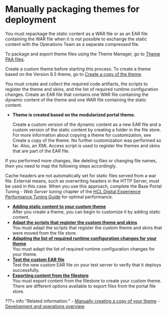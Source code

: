 # Manually packaging themes for deployment

You must repackage the static content as a WAR file or as an EAR file containing the WAR file when it is not possible to exchange the static content with the Operations Team as a separate compressed file.

To package and export theme files using the Theme Manager, go to [Theme PAA files](../../../developing_theme/dev_op_overview/theme_paa_files/index.md).

Create a custom theme before starting this process. To create a theme based on the Version 8.5 theme, go to [Create a copy of the theme](../../../customizing_theme/copying_theme/manual_copy_theme/index.md).

You must create and collect the required code artifacts, the scripts to register the theme and skins, and the list of required runtime configuration changes. Create an EAR file that contains one WAR file containing the dynamic content of the theme and one WAR file containing the static content.

-   **Theme is created based on the modularized portal theme.**

    Create a custom version of the dynamic content as a new EAR file and a custom version of the static content by creating a folder in the file store. For more information about copying a theme for customization, see Create a copy of the theme. No further customization was performed so far. Also, an XML Access script is used to register the themes and skins that are part of the EAR file.


If you performed more changes, like deleting files or changing file names, then you need to map the following steps accordingly.

Cache headers are not automatically set for static files served from a war file. External means, such as overwriting headers in the HTTP Server, must be used in this case. When you use this approach, complete the Base Portal Tuning - *Web Server tuning* chapter of the [HCL Digital Experience Performance Tuning Guide](https://support.hcltechsw.com/csm?id=kb_article&sysparm_article=KB0074411) for optimal performance.


-   **[Adding static content to your custom theme](themeopt_move_repack_addstatic.md)**  
After you create a theme, you can begin to customize it by adding static content.
-   **[Adapt the scripts that register the custom theme and skins](themeopt_move_repack_script.md)**  
You must adapt the scripts that register the custom theme and skins that were moved from the file store.
-   **[Adapting the list of required runtime configuration changes for your theme](themeopt_move_repack_runtime.md)**  
You must adapt the list of required runtime configuration changes for your theme.
-   **[Test the custom EAR file](themeopt_move_repack_test.md)**  
Test the new custom EAR file on your test server to verify that it deploys successfully.
-   **[Exporting content from the filestore](themeopt_move_expfilestore.md)**  
You must export content from the filestore to create your custom theme. There are different options available to export files from the portal file store.


???+ info "Related information:"
    - [Manually creating a copy of your theme](../../../customizing_theme/copying_theme/manual_copy_theme/index.md)
    - [Development and operations overview](../../dev_op_overview/index.md)


